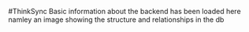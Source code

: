 #ThinkSync
Basic information about the backend has been loaded here namley an image showing the structure and relationships in the db